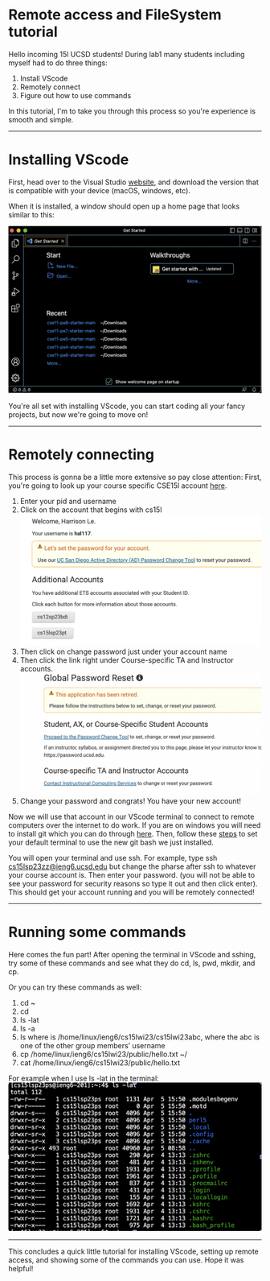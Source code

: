 # Remote access and FileSystem tutorial
Hello incoming 15l UCSD students! During lab1 many students including myself had to do three things:
1. Install VScode
2. Remotely connect
3. Figure out how to use commands

In this tutorial, I'm to take you through this process so you're experience is smooth and simple. 

---
# Installing VScode
First, head over to the Visual Studio [website](https://code.visualstudio.com/), and download the version that is compatible with your device (macOS, 
windows, etc).

When it is installed, a window should open up a home page that looks similar to this: 

![Image](VScode.png)

You're all set with installing VScode, you can start coding all your fancy projects, but now we're going to move on!

---
# Remotely connecting
This process is gonna be a little more extensive so pay close attention:
First, you're going to look up your course specific CSE15l account [here](https://sdacs.ucsd.edu/~icc/index.php).

1. Enter your pid and username
2. Click on the account that begins with cs15l
![Image](Screenshot1.png)
3. Then click on change password just under your account name
4. Then click the link right under Course-specific TA and Instructor accounts.
![Image](Screenshot3.png)
6. Change your password and congrats! You have your new account!

Now we will use that account in our VScode terminal to connect to remote computers over the internet to do work.
If you are on windows you will need to install git which you can do through [here](https://gitforwindows.org/).
Then, follow these [steps](https://stackoverflow.com/questions/42606837/how-do-i-use-bash-on-windows-from-the-visual-studio-code-integrated-terminal/50527994#50527994) to set your default terminal to use the new git bash we just installed. 


You will open your terminal and use ssh. For example, type ssh cs15lsp23zz@ieng6.ucsd.edu but change the pharse after ssh to whatever your course account is. Then enter your password. (you will not be able to see your password for security reasons so type it out and then click enter). This should get your account running and you will be remotely connected!

---
# Running some commands
Here comes the fun part! After opening the terminal in VScode and sshing, try some of these commands and see what they do cd, ls, pwd, mkdir, and cp.

Or you can try these commands as well:
1. cd ~
2. cd
3. ls -lat
4. ls -a
5. ls <directory> where <directory> is /home/linux/ieng6/cs15lwi23/cs15lwi23abc, where the abc is one of the other group members’ username
6. cp /home/linux/ieng6/cs15lwi23/public/hello.txt ~/
7. cat /home/linux/ieng6/cs15lwi23/public/hello.txt

For example when I use ls -lat in the terminal:
![Image](Screenshot4.png)
  
---

This concludes a quick little tutorial for installing VScode, setting up remote access, and showing some of the commands you can use. Hope it was helpful!
